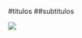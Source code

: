 #titulos
##subtitulos

![](https://ahoramismoeditorial.files.wordpress.com/2019/04/la-rosa-de-guadalupe-3-cover-1-e1555912468736.jpg?quality=65&strip=all)
